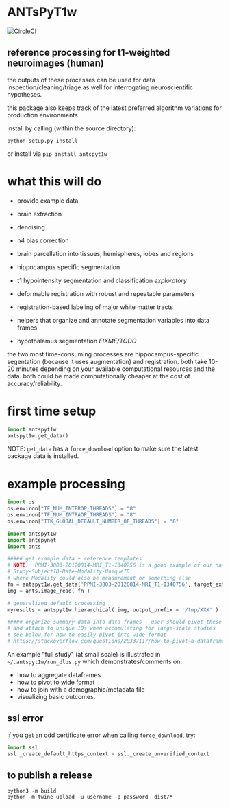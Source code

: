 # ANTsPyT1w

[![CircleCI](https://circleci.com/gh/stnava/ANTsPyT1w/tree/master.svg?style=svg)](https://circleci.com/gh/stnava/ANTsPyT1w/tree/master)

## reference processing for t1-weighted neuroimages (human)

the outputs of these processes can be used for data inspection/cleaning/triage
as well for interrogating neuroscientific hypotheses.

this package also keeps track of the latest preferred algorithm variations for
production environments.

install by calling (within the source directory):

```
python setup.py install
```

or install via `pip install antspyt1w`

# what this will do

- provide example data

- brain extraction

- denoising

- n4 bias correction

- brain parcellation into tissues, hemispheres, lobes and regions

- hippocampus specific segmentation

- t1 hypointensity segmentation and classification *exploratory*

- deformable registration with robust and repeatable parameters

- registration-based labeling of major white matter tracts

- helpers that organize and annotate segmentation variables into data frames

- hypothalamus segmentation *FIXME/TODO*


the two most time-consuming processes are hippocampus-specific segentation
(because it uses augmentation) and registration.  both take 10-20 minutes
depending on your available computational resources and the data.  both
could be made computationally cheaper at the cost of accuracy/reliability.

# first time setup

```python
import antspyt1w
antspyt1w.get_data()
```

NOTE: `get_data` has a `force_download` option to make sure the latest
package data is installed.

# example processing

```python
import os
os.environ["TF_NUM_INTEROP_THREADS"] = "8"
os.environ["TF_NUM_INTRAOP_THREADS"] = "8"
os.environ["ITK_GLOBAL_DEFAULT_NUMBER_OF_THREADS"] = "8"

import antspyt1w
import antspynet
import ants

##### get example data + reference templates
# NOTE:  PPMI-3803-20120814-MRI_T1-I340756 is a good example of our naming style
# Study-SubjectID-Date-Modality-UniqueID
# where Modality could also be measurement or something else
fn = antspyt1w.get_data('PPMI-3803-20120814-MRI_T1-I340756', target_extension='.nii.gz' )
img = ants.image_read( fn )

# generalized default processing
myresults = antspyt1w.hierarchical( img, output_prefix = '/tmp/XXX' )

##### organize summary data into data frames - user should pivot these to columns
# and attach to unique IDs when accumulating for large-scale studies
# see below for how to easily pivot into wide format
# https://stackoverflow.com/questions/28337117/how-to-pivot-a-dataframe-in-pandas


```

An example "full study" (at small scale) is illustrated in `~/.antspyt1w/run_dlbs.py`
which demonstrates/comments on:
- how to aggregate dataframes
- how to pivot to wide format
- how to join with a demographic/metadata file
- visualizing basic outcomes.

## ssl error 

if you get an odd certificate error when calling `force_download`, try:

```python
import ssl
ssl._create_default_https_context = ssl._create_unverified_context
```

## to publish a release

```
python3 -m build
python -m twine upload -u username -p password  dist/*
```
